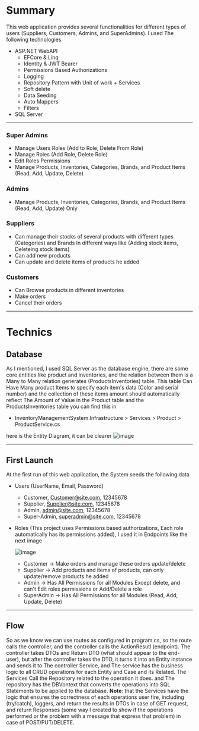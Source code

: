 # Summary
This web application provides several functionalities for different types of users (Suppliers, Customers, Admins, and SuperAdmins).
I used The following technologies
- ASP.NET WebAPI
  - EFCore & Linq
  - Identity & JWT Bearer
  - Permissions Based Authorizations
  - Logging
  - Repository Pattern with Unit of work + Services
  - Soft delete
  - Data Seeding
  - Auto Mappers
  - Filters
- SQL Server

-----
  
### Super Admins
- Manage Users Roles (Add to Role, Delete From Role)
- Manage Roles (Add Role, Delete Role)
- Edit Roles Permissions
- Manage Products, Inventories, Categories, Brands, and Product Items (Read, Add, Update, Delete)

### Admins
- Manage Products, Inventories, Categories, Brands, and Product Items (Read, Add, Update) Only

### Suppliers 
- Can manage their stocks of several products with different types (Categories) and Brands In different ways like (Adding stock items, Deleteing stock items)
- Can add new products
- Can update and delete items of products he added

### Customers 
- Can Browse products in different inventories
- Make orders
- Cancel their orders

-----
# Technics
  
## Database
As I mentioned, I used SQL Server as the database engine, there are some core entities like product and inventories, and the relation between them is a Many to Many relation generates (ProductsInventories) table. This table Can Have Many product Items to specify each item's data (Color and serial number) and the collection of these items amount should automatically reflect The Amount of Value in the Product table and the ProductsInventories table you can find this in 
 - InventoryManagementSystem.Infrastructure > Services > Product > ProductService.cs
   
here is the Entity Diagram, it can be clearer 
![image](https://github.com/Abdelrahman-Moharram/InventoryManagementSystem/assets/41553398/b750abb7-64da-4c92-a8d5-bf593aadb20c)

---
## First Launch
At the first run of this web application, the System seeds the following data
 - Users (UserName, Email, Password)
   - Customer, Customer@site.com, 12345678
   - Supplier, Supplier@site.com, 12345678
   - Admin, admin@site.com, 12345678
   - Super-Admin, superadmin@site.com, 12345678
     
 - Roles (This project uses Permissions based authorizations, Each role automatically has its permissions added), I used it in Endpoints like the next image
   
     ![image](https://github.com/Abdelrahman-Moharram/InventoryManagementSystem/assets/41553398/651b41ac-29d6-492c-8f1b-aa15846f6f8d)

   - Customer -> Make orders and manage these orders update/delete
   - Supplier -> Add products and items of products, can only update/remove products he added 
   - Admin -> Has All Permissions for all Modules Except delete, and can't Edit roles permissions or Add/Delete a role 
   - SuperAdmin -> Has All Permissions for all Modules (Read, Add, Update, Delete)
----
## Flow
So as we know we can use routes as configured in program.cs, so the route calls the controller, and the controller calls the ActionResutl (endpoint). The controller takes DTOs and Return DTO (what should appear to the end-user), but after the controller takes the DTO, it turns it into an Entity instance and sends it to The controller Service, and The service has the business logic to all CRUD operations for each Entity and Case and its Related. The Services Call the Repository related to the operation it does. and The repository has the DBVontext that converts the operations into SQL Statements to be applied to the database. 
<strong>Note</strong>: that the Services have the logic that ensures the correctness of each operations user fire, including (try/catch), loggers, and return the results in DTOs in case of GET request, and return Responses (some way I created to show if the operations performed or the problem with a message that express that problem) in case of POST/PUT/DELETE.
